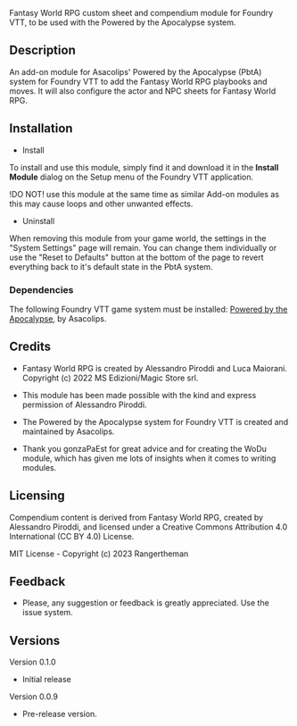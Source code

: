 Fantasy World RPG custom sheet and compendium module for Foundry VTT, to be used with the Powered by the Apocalypse system.

## Description

An add-on module for Asacolips' Powered by the Apocalypse (PbtA) system for Foundry VTT to add the Fantasy World RPG playbooks and moves. It will also configure the actor and NPC sheets for Fantasy World RPG.

## Installation

* Install

To install and use this module, simply find it and download it in the **Install Module** dialog on the Setup menu of the Foundry VTT application.

!DO NOT! use this module at the same time as similar Add-on modules as this may cause loops and other unwanted effects.

* Uninstall

When removing this module from your game world, the settings in the
"System Settings" page will remain. You can change them individually
or use the "Reset to Defaults" button at the bottom of the page to
revert everything back to it's default state in the PbtA system.

### Dependencies

The following Foundry VTT game system must be installed: [Powered by the Apocalypse](https://gitlab.com/asacolips-projects/foundry-mods/pbta), by Asacolips.

## Credits  

* Fantasy World RPG is created by Alessandro Piroddi and Luca Maiorani. Copyright (c) 2022 MS Edizioni/Magic Store srl.

* This module has been made possible with the kind and express permission of Alessandro Piroddi.   
* The Powered by the Apocalypse system for Foundry VTT is created and maintained by Asacolips.
* Thank you gonzaPaEst for great advice and for creating the WoDu module, which has given me lots of insights when it comes to writing modules.

## Licensing

Compendium content is derived from Fantasy World RPG, created by Alessandro Piroddi, and licensed under a Creative Commons Attribution 4.0 International (CC BY 4.0) License.

MIT License - Copyright (c) 2023 Rangertheman

## Feedback

* Please, any suggestion or feedback is greatly appreciated. Use the issue system.

## Versions

Version 0.1.0

* Initial release

Version 0.0.9

* Pre-release version.
